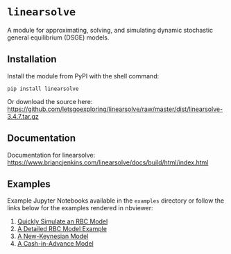 # ``linearsolve``
A module for approximating, solving, and simulating dynamic stochastic general equilibrium (DSGE) models.

## Installation
Install the module from PyPI with the shell command:

```pip install linearsolve```

Or download the source here: https://github.com/letsgoexploring/linearsolve/raw/master/dist/linearsolve-3.4.7.tar.gz

## Documentation
Documentation for linearsolve: https://www.briancjenkins.com/linearsolve/docs/build/html/index.html

## Examples
Example Jupyter Notebooks available in the ``examples`` directory or follow the links below for the examples rendered in nbviewer:
1. [Quickly Simulate an RBC Model](https://nbviewer.jupyter.org/github/letsgoexploring/linearsolve/blob/gh-pages/examples/quick_rbc_model.ipynb)
2. [A Detailed RBC Model Example](https://nbviewer.jupyter.org/github/letsgoexploring/linearsolve/blob/gh-pages/examples/detailed_rbc_model.ipynb.ipynb)
3. [A New-Keynesian Model](https://nbviewer.jupyter.org/github/letsgoexploring/linearsolve/blob/gh-pages/examples/nk_model.ipynb)
4. [A Cash-in-Advance Model](https://nbviewer.jupyter.org/github/letsgoexploring/linearsolve/blob/gh-pages/examples/cia_model.ipynb)
